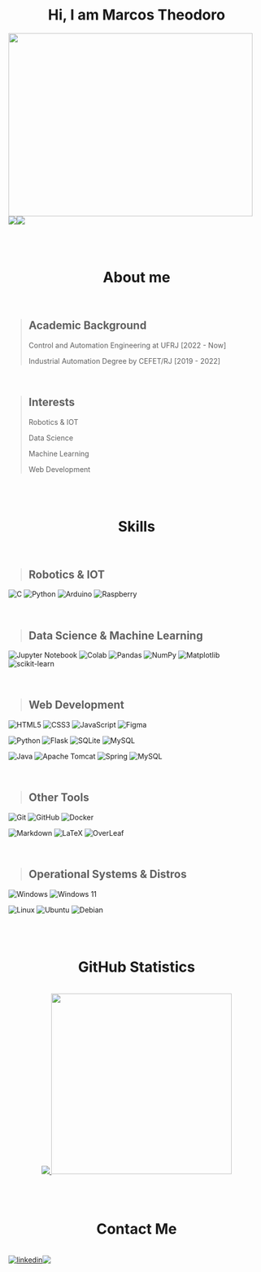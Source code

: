 <h1 align='center'>Hi, I am Marcos Theodoro</h1>

<div  align='center' style='display: flex; flex-direction: column;'>
	<img src='https://media.giphy.com/media/qgQUggAC3Pfv687qPC/giphy.gif' width='480' height='360'>
	<div  style='display: flex; flex-direction: row;'>
		<img src='https://komarev.com/ghpvc/?username=Marktheo&color=blue'>
		<img src='https://img.shields.io/badge/Ask%20me-anything-1abc9c.svg'>
	</div>
</div>

<br><br>

<h1 align='center'>About me</h1>

<br>

> <h2>Academic Background</h2>
> 
> Control and Automation Engineering at UFRJ [2022 - Now]
> 
> Industrial Automation Degree by CEFET/RJ [2019 - 2022]

<br>

> <h2>Interests</h2>
>
> Robotics & IOT
> 
> Data Science
> 
> Machine Learning
> 
> Web Development


<br><br>


<h1 align='center'>Skills</h1>

<br>

> <h2>Robotics & IOT</h2>
![C](https://img.shields.io/badge/c-%2300599C.svg?style=for-the-badge&logo=c&logoColor=white)
![Python](https://img.shields.io/badge/python-3670A0?style=for-the-badge&logo=python&logoColor=white)
![Arduino](https://img.shields.io/badge/-Arduino-00979D?style=for-the-badge&logo=Arduino&logoColor=white)
![Raspberry](https://img.shields.io/badge/Raspberry%20Pi-A22846?style=for-the-badge&logo=Raspberry%20Pi&logoColor=white)

<br>

> <h2>Data Science & Machine Learning</h2>
![Jupyter Notebook](https://img.shields.io/badge/jupyter-%23FA0F00.svg?style=for-the-badge&logo=jupyter&logoColor=white)
![Colab](https://img.shields.io/badge/Colab-F9AB00?style=for-the-badge&logo=googlecolab&color=white)
![Pandas](https://img.shields.io/badge/pandas-%23ffffff.svg?style=for-the-badge&logo=pandas&logoColor=130754)
![NumPy](https://img.shields.io/badge/numpy-%23ffffff.svg?style=for-the-badge&logo=numpy&logoColor=113140)
![Matplotlib](https://img.shields.io/badge/Matplotlib-%23ffffff.svg?style=for-the-badge&logo=matplotlib&logoColor=113140)
![scikit-learn](https://img.shields.io/badge/scikit--learn-%23F7931E.svg?style=for-the-badge&logo=scikit-learn&logoColor=113140)

<br>

> <h2>Web Development</h2>
![HTML5](https://img.shields.io/badge/html5-%23E34F26.svg?style=for-the-badge&logo=html5&logoColor=white)
![CSS3](https://img.shields.io/badge/css3-%231572B6.svg?style=for-the-badge&logo=css3&logoColor=white)
![JavaScript](https://img.shields.io/badge/JavaScript-F7DF1E?style=for-the-badge&logo=javascript&logoColor=white&color=F7DF1E)
![Figma](https://img.shields.io/badge/Figma-F24E1E?style=for-the-badge&logo=figma&logoColor=white)

![Python](https://img.shields.io/badge/python-3670A0?style=for-the-badge&logo=python&logoColor=white)
![Flask](https://img.shields.io/badge/flask-%23000.svg?style=for-the-badge&logo=flask&logoColor=white)
![SQLite](https://img.shields.io/badge/sqlite-%2307405e.svg?style=for-the-badge&logo=sqlite&logoColor=white)
![MySQL](https://img.shields.io/badge/mysql-%2307405e.svg?style=for-the-badge&logo=mysql&logoColor=white)

![Java](https://img.shields.io/badge/java-%23ED8B00.svg?style=for-the-badge&logo=java&logoColor=white)
![Apache Tomcat](https://img.shields.io/badge/apache%20tomcat-%23F8DC75.svg?style=for-the-badge&logo=apache-tomcat&logoColor=black)
![Spring](https://img.shields.io/badge/spring-%236DB33F.svg?style=for-the-badge&logo=spring&logoColor=white)
![MySQL](https://img.shields.io/badge/mysql-%2307405e.svg?style=for-the-badge&logo=mysql&logoColor=white)

<br>

> <h2>Other Tools</h2>
![Git](https://img.shields.io/badge/git-%23F05033.svg?style=for-the-badge&logo=git&logoColor=white)
![GitHub](https://img.shields.io/badge/github-%23121011.svg?style=for-the-badge&logo=github&logoColor=white)
![Docker](https://img.shields.io/badge/docker-%230db7ed.svg?style=for-the-badge&logo=docker&logoColor=white)

![Markdown](https://img.shields.io/badge/markdown-%23000000.svg?style=for-the-badge&logo=markdown&logoColor=white)
![LaTeX](https://img.shields.io/badge/latex-%23008080.svg?style=for-the-badge&logo=latex&logoColor=white)
![OverLeaf](https://img.shields.io/badge/Overleaf-47A141?style=for-the-badge&logo=Overleaf&logoColor=white)

<br>

> <h2>Operational Systems & Distros</h2>
![Windows](https://img.shields.io/badge/Windows-0078D6?style=for-the-badge&logo=windows&logoColor=white)
![Windows 11](https://img.shields.io/badge/Windows%2011-%230079d5.svg?style=for-the-badge&logo=Windows%2011&logoColor=white)

![Linux](https://img.shields.io/badge/Linux-FCC624?style=for-the-badge&logo=linux&logoColor=black)
![Ubuntu](https://img.shields.io/badge/Ubuntu-E95420?style=for-the-badge&logo=ubuntu&logoColor=white)
![Debian](https://img.shields.io/badge/Debian-A81D33?style=for-the-badge&logo=debian&logoColor=white)

<br><br>

<h1 align='center'>GitHub Statistics</h1>

<br>

<div align='center'>
<a href="https://github.com/Marktheo">
  <img src="https://github-readme-stats.vercel.app/api?username=Marktheo&theme=nord"/>
	  
  <img src="https://github-readme-stats.vercel.app/api/top-langs/?username=Marktheo&hide=jupyter%20notebook&show_icons=true&locale=en&layout=compact&line_height=20&theme=nord" width="355"/>
</a>
</div>

<br><br>

<h1 align='center'>Contact Me</h1>

<br>

<div align='center' style='display: flex; flex-direction: row;'>
	<a href="https://linkedin.com/in/marcos-theodoro" target="_blank">
		<img src="https://img.shields.io/badge/linkedin:  Marktheo-%2300acee.svg?color=405DE6&style=for-the-badge&logo=linkedin&logoColor=white" alt=linkedin>
	</a>
	<a href="mailto:marcos_theodoro.20221@poli.ufrj.br" target="_blank">
		<img src="https://img.shields.io/badge/gmail:  PROFESSIONAL-%23EA4335.svg?style=for-the-badge&logo=gmail&logoColor=white" t=mail style="margin-bottom: 5px;" />
	</a>
</div>

